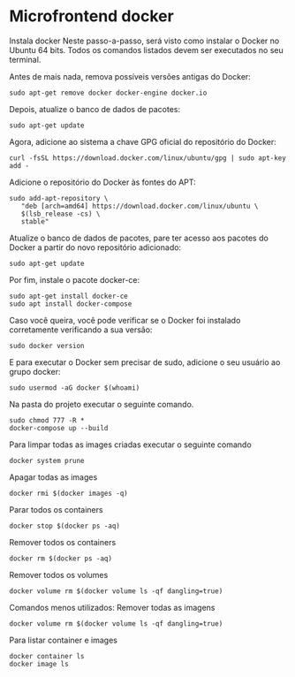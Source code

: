 # Microfrontend docker
Instala docker
Neste passo-a-passo, será visto como instalar o Docker no Ubuntu 64 bits. Todos os comandos listados devem ser executados no seu terminal.

Antes de mais nada, remova possíveis versões antigas do Docker:
```
sudo apt-get remove docker docker-engine docker.io
```
Depois, atualize o banco de dados de pacotes:
```
sudo apt-get update
```
Agora, adicione ao sistema a chave GPG oficial do repositório do Docker:
```
curl -fsSL https://download.docker.com/linux/ubuntu/gpg | sudo apt-key add -
```
Adicione o repositório do Docker às fontes do APT:
```
sudo add-apt-repository \
   "deb [arch=amd64] https://download.docker.com/linux/ubuntu \
   $(lsb_release -cs) \
   stable"
```   
Atualize o banco de dados de pacotes, pare ter acesso aos pacotes do Docker a partir do novo repositório adicionado:
```
sudo apt-get update
```
Por fim, instale o pacote docker-ce:
```
sudo apt-get install docker-ce
sudo apt install docker-compose
```
Caso você queira, você pode verificar se o Docker foi instalado corretamente verificando a sua versão:
```
sudo docker version
```
E para executar o Docker sem precisar de sudo, adicione o seu usuário ao grupo docker:
```
sudo usermod -aG docker $(whoami)
```
Na pasta do projeto executar o seguinte comando.

```
sudo chmod 777 -R *
docker-compose up --build 
```
Para limpar todas as images criadas executar o seguinte comando
```
docker system prune
```
Apagar todas as images 
```
docker rmi $(docker images -q)
```
Parar todos os containers
```
docker stop $(docker ps -aq)
```
Remover todos os containers
```
docker rm $(docker ps -aq)
```
Remover todos os volumes
```
docker volume rm $(docker volume ls -qf dangling=true)
```
Comandos menos utilizados:
Remover todas as imagens
```
docker volume rm $(docker volume ls -qf dangling=true)
```
Para listar container e images
```
docker container ls
docker image ls
```
